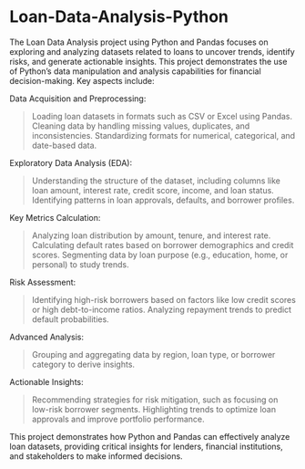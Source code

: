 # Loan-Data-Analysis-Python
The Loan Data Analysis project using Python and Pandas focuses on exploring and analyzing datasets related to loans to uncover trends, identify risks, and generate actionable insights. This project demonstrates the use of Python’s data manipulation and analysis capabilities for financial decision-making. Key aspects include:

Data Acquisition and Preprocessing:
> Loading loan datasets in formats such as CSV or Excel using Pandas.
> Cleaning data by handling missing values, duplicates, and inconsistencies.
> Standardizing formats for numerical, categorical, and date-based data.

Exploratory Data Analysis (EDA):
> Understanding the structure of the dataset, including columns like loan amount, interest rate, credit score, income, and loan status.
> Identifying patterns in loan approvals, defaults, and borrower profiles.

Key Metrics Calculation:
> Analyzing loan distribution by amount, tenure, and interest rate.
> Calculating default rates based on borrower demographics and credit scores.
> Segmenting data by loan purpose (e.g., education, home, or personal) to study trends.

Risk Assessment:
> Identifying high-risk borrowers based on factors like low credit scores or high debt-to-income ratios.
> Analyzing repayment trends to predict default probabilities.

Advanced Analysis:
> Grouping and aggregating data by region, loan type, or borrower category to derive insights.

Actionable Insights:
> Recommending strategies for risk mitigation, such as focusing on low-risk borrower segments.
> Highlighting trends to optimize loan approvals and improve portfolio performance.
> 
This project demonstrates how Python and Pandas can effectively analyze loan datasets, providing critical insights for lenders, financial institutions, and stakeholders to make informed decisions.
